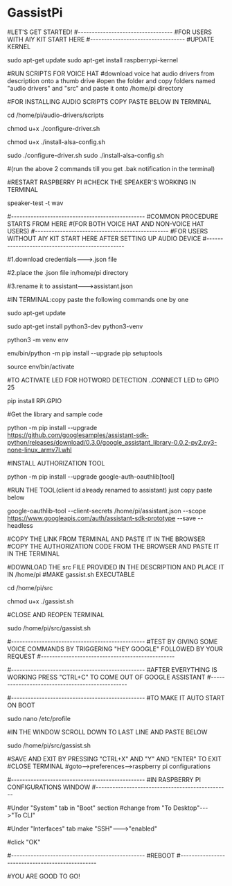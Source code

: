 # GassistPi
#LET'S GET STARTED!
#----------------------------------
#FOR USERS WITH AIY KIT START HERE
#----------------------------------
#UPDATE KERNEL

sudo apt-get update
sudo apt-get install raspberrypi-kernel

#RUN SCRIPTS FOR VOICE HAT
#download voice hat audio drivers from description onto a thumb drive
#open the folder and copy folders named "audio drivers" and "src" and paste it onto /home/pi directory

#FOR INSTALLING AUDIO SCRIPTS COPY PASTE BELOW IN TERMINAL

cd /home/pi/audio-drivers/scripts

chmod u+x ./configure-driver.sh

chmod u+x ./install-alsa-config.sh

sudo ./configure-driver.sh
sudo ./install-alsa-config.sh

#(run the above 2 commands till you get .bak notification in the terminal)

#RESTART RASPBERRY PI
#CHECK THE SPEAKER'S WORKING IN TERMINAL

speaker-test -t wav

#------------------------------------------------
#COMMON PROCEDURE STARTS FROM HERE 
#(FOR BOTH VOICE HAT AND NON-VOICE HAT USERS)
#------------------------------------------------
#FOR USERS WITHOUT AIY KIT START HERE AFTER SETTING UP AUDIO DEVICE
#------------------------------------------------

#1.download credentials--->.json file

#2.place the .json file in/home/pi directory

#3.rename it to assistant--->assistant.json

#IN TERMINAL:copy paste the following commands one by one

sudo apt-get update

sudo apt-get install python3-dev python3-venv

python3 -m venv env

env/bin/python -m pip install --upgrade pip 
setuptools

source env/bin/activate

#TO ACTIVATE LED FOR HOTWORD DETECTION ..CONNECT LED to GPIO 25

pip install RPi.GPIO

#Get the library and sample code

python -m pip install --upgrade https://github.com/googlesamples/assistant-sdk-python/releases/download/0.3.0/google_assistant_library-0.0.2-py2.py3-none-linux_armv7l.whl

#INSTALL AUTHORIZATION TOOL

python -m pip install --upgrade google-auth-oauthlib[tool]

#RUN THE TOOL(client id already renamed to assistant) just copy paste below


google-oauthlib-tool --client-secrets /home/pi/assistant.json --scope https://www.googleapis.com/auth/assistant-sdk-prototype --save --headless

#COPY THE LINK FROM TERMINAL AND PASTE IT IN THE BROWSER
#COPY THE AUTHORIZATION CODE FROM THE BROWSER AND PASTE IT IN THE TERMINAL

#DOWNLOAD THE src FILE PROVIDED IN THE DESCRIPTION AND PLACE IT IN /home/pi 
#MAKE gassist.sh EXECUTABLE

cd /home/pi/src

chmod u+x ./gassist.sh

#CLOSE AND REOPEN TERMINAL

sudo /home/pi/src/gassist.sh

#------------------------------------------------
#TEST BY GIVING SOME VOICE COMMANDS BY TRIGGERING "HEY GOOGLE" FOLLOWED BY YOUR REQUEST
#------------------------------------------------

#------------------------------------------------
#AFTER EVERYTHING IS WORKING PRESS "CTRL+C" TO COME OUT OF GOOGLE ASSISTANT
#------------------------------------------------

#------------------------------------------------
#TO MAKE IT AUTO START ON BOOT

sudo nano /etc/profile

#IN THE WINDOW SCROLL DOWN TO LAST LINE AND PASTE BELOW

sudo /home/pi/src/gassist.sh

#SAVE AND EXIT BY PRESSING "CTRL+X" AND "Y" AND "ENTER" TO EXIT
#CLOSE TERMINAL
#goto-->preferences-->raspberry pi configurations

#------------------------------------------------
#IN RASPBERRY PI CONFIGURATIONS WINDOW
#------------------------------------------------

#Under "System" tab in "Boot" section 
#change from "To Desktop"--->"To CLI" 

#Under "Interfaces" tab make "SSH"--->"enabled"

#click "OK"

#------------------------------------------------
#REBOOT
#------------------------------------------------

#YOU ARE GOOD TO GO! 

